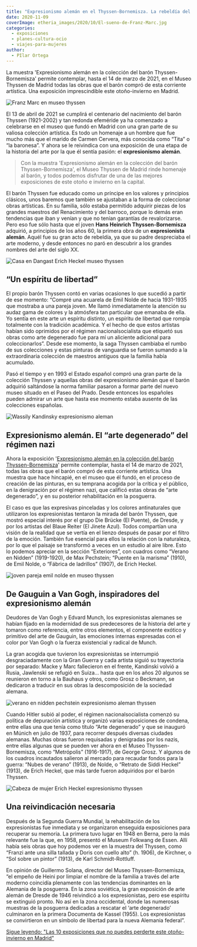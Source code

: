 ```yaml
---
title: "Expresionismo alemán en el Thyssen-Bornemisza. La rebeldía del barón Thyssen"
date: 2020-11-09
coverImage: etheria_images/2020/10/El-sueno-de-Franz-Marc.jpg
categories: 
  - exposiciones
  - planes-cultura-ocio
  - viajes-para-mujeres
author: 
  - PIlar Ortega
---
```


La muestra 'Expresionismo alemán en la colección del barón Thyssen-Bornemisza' permite contemplar, hasta el 14 de marzo de 2021, en el Museo Thyssen de Madrid todas las obras que el barón compró de esta corriente artística. Una exposición imprescindible este otoño-invierno en Madrid.

![Franz Marc en museo thyssen](etheria_images/2020/10/El-sueno-de-Franz-Marc.jpg "El sueño, 1912. Franz Marc. © Thyssen B. Collections")

El 13 de abril de 2021 se cumplirá el centenario del nacimiento del barón Thyssen 
(1921-2002) y tan redonda efeméride ya ha comenzado a celebrarse en el museo que fundó 
en Madrid con una gran parte de su valiosa colección artística. Es todo un homenaje a un 
hombre que fue mucho más que el marido de Carmen Cervera, más conocida como “Tita” o “la 
baronesa”. Y ahora se le reivindica con una exposición de una etapa de la historia del 
arte por la que él sentía pasión: el **expresionismo alemán**. 

> Con la muestra 'Expresionismo alemán en la colección del barón Thyssen-Bornemisza', el 
> Museo Thyssen de Madrid rinde homenaje al barón, y todos podemos disfrutar de una de las 
> mejores exposiciones de este otoño e invierno en la capital. 

El barón Thyssen fue educado como un príncipe en los valores y principios clásicos, unos 
baremos que también se ajustaban a la forma de coleccionar obras artísticas. En su 
familia, sólo estaba permitido adquirir piezas de los grandes maestros del Renacimiento 
y del barroco, porque lo demás eran tendencias que iban y venían y que no tenían 
garantías de revalorizarse. Pero eso fue sólo hasta que el joven **Hans Heinrich 
Thyssen-Bornemisza** adquirió, a principios de los años 60, la primera obra de un 
**expresionista alemán**. Aquél fue su gran acto de rebeldía, ya que su padre 
despreciaba el arte moderno, y desde entonces no paró en descubrir a los grandes nombres 
del arte del siglo XX. 

![Casa en Dangast Erich Heckel museo thyssen](etheria_images/2020/10/Casa-en-Dangast-La-casa-blanca-de-Erich-Heckel.jpg "Casa en Dangast (La casa blanca), 1908. Erich Heckel. © Thyssen B. Collections")

## “Un espíritu de libertad”

El propio barón Thyssen contó en varias ocasiones lo que sucedió a partir de ese 
momento: “Compré una acuarela de Emil Nolde de hacia 1931-1935 que mostraba a una pareja 
joven. Me llamó inmediatamente la atención su audaz gama de colores y la atmósfera tan 
particular que emanaba de ella. Yo sentía en este arte un espíritu distinto, un espíritu 
de libertad que rompía totalmente con la tradición académica. Y el hecho de que estos 
artistas habían sido oprimidos por el régimen nacionalsocialista que etiquetó sus obras 
como arte degenerado fue para mí un aliciente adicional para coleccionarlos”. Desde ese 
momento, la saga Thyssen cambiaba el rumbo de sus colecciones y estas pinturas de 
vanguardia se fueron sumando a la extraordinaria colección de maestros antiguos que la 
familia había acumulado. 

Pasó el tiempo y en 1993 el Estado español compró una gran parte de la colección Thyssen 
y aquellas obras del expresionismo alemán que el barón adquirió saltándose la norma 
familiar pasaron a formar parte del nuevo museo situado en el Paseo del Prado. Desde 
entonces los españoles pueden admirar un arte que hasta ese momento estaba ausente de 
las colecciones españolas. 

![Wassily Kandinsky expresionismo aleman](etheria_images/2020/10/Bagatella-n-2-de-Vsily-Kandinski.jpg "Bagatella n. 2, 1915. Wassily Kandinsky. © Thyssen B. Collections")

## Expresionismo alemán. El “arte degenerado” del régimen nazi

Ahora la exposición '[Expresionismo alemán en la colección del barón 
Thyssen-Bornemisza](https://www.museothyssen.org/exposiciones/expresionismo-aleman-coleccion-baron)' 
permite contemplar, hasta el 14 de marzo de 2021, todas las obras que el barón compró de 
esta corriente artística. Una muestra que hace hincapié, en el museo que él fundó, en el 
proceso de creación de las pinturas, en su temprana acogida por la crítica y el público, 
en la denigración por el régimen nazi, que calificó estas obras de “arte degenerado”, y 
en su posterior rehabilitación en la posguerra. 

El caso es que las expresivas pinceladas y los colores antinaturales que utilizaron los 
expresionistas tentaron la mirada del barón Thyssen, que mostró especial interés por el 
grupo Die Brücke (El Puente), de Dresde, y por los artistas del Blaue Reiter (El Jinete 
Azul). Todos compartían una visión de la realidad que se vertía en el lienzo después de 
pasar por el filtro de la emoción. También fue esencial para ellos la relación con la 
naturaleza, por lo que el paisaje se transformó a veces en un estudio al aire libre. 
Esto lo podemos apreciar en la sección “Exteriores”, con cuadros como “Verano en Nidden” 
(1919-1920), de Max Pechstein; “Puente en la marisma” (1910), de Emil Nolde, o “Fábrica 
de ladrillos” (1907), de Erich Heckel. 

![joven pareja emil nolde en museo thyssen](etheria_images/2020/10/Joven-pareja-de-Emil-Nolde-706x1024.jpg "Joven pareja, hacia 1931-1935. Emil Nolde. © Thyssen B. Collections")

## De Gauguin a Van Gogh, inspiradores del expresionismo alemán

Deudores de Van Gogh y Edvard Munch, los expresionistas alemanes se habían fijado en la 
modernidad de sus predecesores de la historia del arte y tomaron como referencia, entre 
otros elementos, el componente exótico y primitivo del arte de Gauguin, las emociones 
internas expresadas con el color por Van Gogh o la fuerza existencial y radical de 
Munch. 

La gran acogida que tuvieron los expresionistas se interrumpió desgraciadamente con la 
Gran Guerra y cada artista siguió su trayectoria por separado: Macke y Marc fallecieron 
en el frente, Kandinski volvió a Rusia, Jawlenski se refugió en Suiza… hasta que en los 
años 20 algunos se reunieron en torno a la Bauhaus y otros, como Grosz o Beckmann, se 
dedicaron a traducir en sus obras la descomposición de la sociedad alemana. 

![verano en nidden pechstein expresionismo aleman thyssen](etheria_images/2020/10/Verano-en-Nidden-de-Max-Pechtein.jpg "Verano en Nidden, hacia 1919-1920. Max Pechstein. © Thyssen B. Collections")

Cuando Hitler subió al poder, el régimen nacionalsocialista comenzó su política de 
depuración artística y organizó varias exposiciones de condena, entre ellas una que 
tenía como título “Arte degenerado” y que se inauguró en Múnich en julio de 1937, para 
recorrer después diversas ciudades alemanas. Muchas obras fueron requisadas y denigradas 
por los nazis, entre ellas algunas que se pueden ver ahora en el Museo 
Thyssen-Bornemisza, como “Metrópolis” (1916-1917), de George Grosz. Y algunos de los 
cuadros incautados salieron al mercado para recaudar fondos para la guerra: “Nubes de 
verano” (1913), de Nolde, o “Retrato de Siddi Heckel” (1913), de Erich Heckel, que más 
tarde fueron adquiridos por el barón Thyssen. 

![Cabeza de mujer Erich Heckel expresionismo thyssen](etheria_images/2020/10/Cabeza-de-mujer-Retrato-de-Siddi-Heckel-de-ERich-Heckel.jpg "Retrato de Siddi Heckel, 1913. Erich Heckel. © Thyssen B. Collections")

## Una reivindicación necesaria

Después de la Segunda Guerra Mundial, la rehabilitación de los expresionistas fue 
inmediata y se organizaron enseguida exposiciones para recuperar su memoria. La primera 
tuvo lugar en 1948 en Berna, pero la más relevante fue la que, en 1958, presentó el 
Museum Folkwang de Essen. Allí había seis obras que hoy podemos ver en la muestra del 
Thyssen, como “Franzi ante una silla tallada y Doris con cuello alto” (h. 1906), de 
Kirchner, o “Sol sobre un pintor” (1913), de Karl Schmidt-Rottluff. 

En opinión de Guillermo Solana, director del Museo Thyssen-Bornemisza, “el empeño de 
Heini por limpiar el nombre de la familia a través del arte moderno coincidía plenamente 
con las tendencias dominantes en la Alemania de la posguerra. En la zona soviética, la 
gran exposición de arte alemán de Dresde de 1946 reivindicó a los expresionistas, pero 
ese espíritu se extinguió pronto. No así en la zona occidental, donde las numerosas 
muestras de la posguerra dedicadas a rescatar el ‘arte degenerado’ culminaron en la 
primera Documenta de Kassel (1955). Los expresionistas se convirtieron en un símbolo de 
libertad para la nueva Alemania federal”. 

[Sigue leyendo: "Las 10 exposiciones que no puedes perderte este otoño-invierno en Madrid"](https://etheriamagazine.com/2020/10/13/10-exposiciones-en-madrid-para-otono-2020/)
